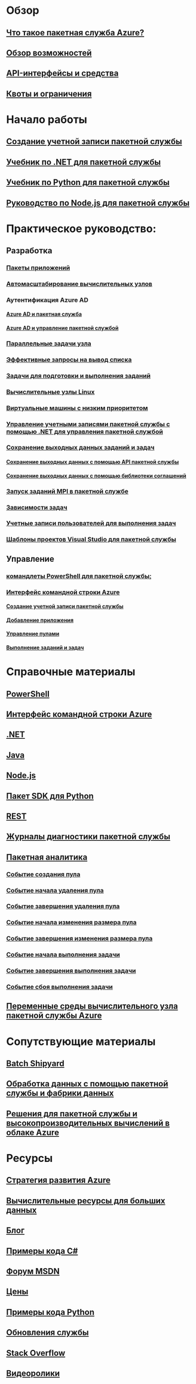 

# Обзор


## [Что такое пакетная служба Azure?](batch-technical-overview.md)


## [Обзор возможностей](batch-api-basics.md)


## [API-интерфейсы и средства](batch-apis-tools.md)


## [Квоты и ограничения](batch-quota-limit.md)


# Начало работы


## [Создание учетной записи пакетной службы](batch-account-create-portal.md)


## [Учебник по .NET для пакетной службы](batch-dotnet-get-started.md)


## [Учебник по Python для пакетной службы](batch-python-tutorial.md)


## [Руководство по Node.js для пакетной службы](batch-nodejs-get-started.md)


# Практическое руководство:


## Разработка


### [Пакеты приложений](batch-application-packages.md)


### [Автомасштабирование вычислительных узлов](batch-automatic-scaling.md)


### Аутентификация Azure AD


#### [Azure AD и пакетная служба](batch-aad-auth.md)


#### [Azure AD и управление пакетной службой](batch-aad-auth-management.md)


### [Параллельные задачи узла](batch-parallel-node-tasks.md)


### [Эффективные запросы на вывод списка](batch-efficient-list-queries.md)


### [Задачи для подготовки и выполнения заданий](batch-job-prep-release.md)


### [Вычислительные узлы Linux](batch-linux-nodes.md)


### [Виртуальные машины с низким приоритетом](batch-low-pri-vms.md)


### [Управление учетными записями пакетной службы с помощью .NET для управления пакетной службой](batch-management-dotnet.md)


### [Сохранение выходных данных заданий и задач](batch-task-output.md)


#### [Сохранение выходных данных с помощью API пакетной службы](batch-task-output-files.md)


#### [Сохранение выходных данных с помощью библиотеки соглашений](batch-task-output-file-conventions.md)


### [Запуск заданий MPI в пакетной службе](batch-mpi.md)


### [Зависимости задач](batch-task-dependencies.md)


### [Учетные записи пользователей для выполнения задач](batch-user-accounts.md)


### [Шаблоны проектов Visual Studio для пакетной службы](batch-visual-studio-templates.md)


## Управление


### [командлеты PowerShell для пакетной службы;](batch-powershell-cmdlets-get-started.md)


### [Интерфейс командной строки Azure](batch-cli-get-started.md)


#### [Создание учетной записи пакетной службы](./scripts/batch-cli-sample-create-account.md)


#### [Добавление приложения](./scripts/batch-cli-sample-add-application.md)


#### [Управление пулами](./scripts/batch-cli-sample-manage-pool.md)


#### [Выполнение заданий и задач](./scripts/batch-cli-sample-run-job.md)



# Справочные материалы


## [PowerShell](/powershell/module/azurerm.batch)


## [Интерфейс командной строки Azure](/cli/azure/batch)


## [.NET](/dotnet/api/microsoft.azure.batch)


## [Java](/java/api/com.microsoft.azure.batch)


## [Node.js](http://azure.github.io/azure-sdk-for-node/azure-batch/latest)


## [Пакет SDK для Python](http://azure-sdk-for-python.readthedocs.io/en/latest/ref/azure.batch.html)


## [REST](/rest/api/batchservice)


## [Журналы диагностики пакетной службы](batch-diagnostics.md)


## [Пакетная аналитика](batch-analytics.md)


### [Событие создания пула](batch-pool-create-event.md)


### [Событие начала удаления пула](batch-pool-delete-start-event.md)


### [Событие завершения удаления пула](batch-pool-delete-complete-event.md)


### [Событие начала изменения размера пула](batch-pool-resize-start-event.md)


### [Событие завершения изменения размера пула](batch-pool-resize-complete-event.md)


### [Событие начала выполнения задачи](batch-task-start-event.md)


### [Событие завершения выполнения задачи](batch-task-complete-event.md)


### [Событие сбоя выполнения задачи](batch-task-fail-event.md)


## [Переменные среды вычислительного узла пакетной службы Azure](batch-compute-node-environment-variables.md)



# Сопутствующие материалы


## [Batch Shipyard](https://github.com/Azure/batch-shipyard)


## [Обработка данных с помощью пакетной службы и фабрики данных](../data-factory/data-factory-data-processing-using-batch.md?toc=%2fazure%2fbatch%2ftoc.json)


## [Решения для пакетной службы и высокопроизводительных вычислений в облаке Azure](batch-hpc-solutions.md)



# Ресурсы


## [Стратегия развития Azure](https://azure.microsoft.com/roadmap/)


## [Вычислительные ресурсы для больших данных](big-compute-resources.md)


## [Блог](https://blogs.technet.microsoft.com/windowshpc/)


## [Примеры кода C#](https://github.com/Azure/azure-batch-samples/tree/master/CSharp/)


## [Форум MSDN](https://social.msdn.microsoft.com/Forums/en-us/home?forum=azurebatch)


## [Цены](https://azure.microsoft.com/pricing/details/batch/)


## [Примеры кода Python](https://github.com/Azure/azure-batch-samples/tree/master/Python/Batch)


## [Обновления службы](https://azure.microsoft.com/updates/?product=batch&updatetype=&platform=)


## [Stack Overflow](http://stackoverflow.com/questions/tagged/azure-batch)


## [Видеоролики](https://azure.microsoft.com/documentation/videos/index/?services=batch)



